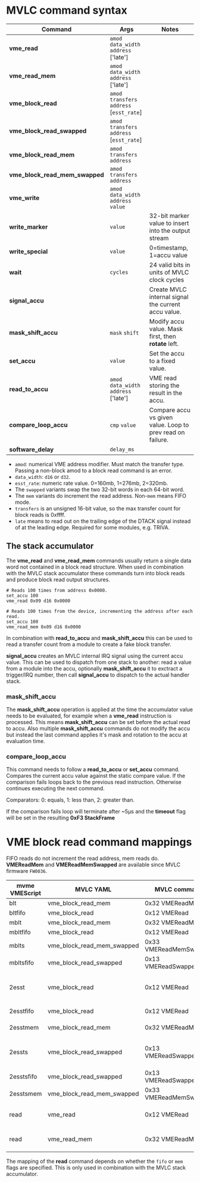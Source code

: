 # MVLC command syntax

| Command                        | Args                                       | Notes                                                      |
| ------------------------------ | ------------------------------------------ | ---------------------------------------------------------- |
| **vme_read**                   | `amod` `data_width` `address` ['late']     |                                                            |
| **vme_read_mem**               | `amod` `data_width` `address` ['late']     |                                                            |
| **vme_block_read**             | `amod` `transfers` `address` [`esst_rate`] |                                                            |
| **vme_block_read_swapped**     | `amod` `transfers` `address` [`esst_rate`] |                                                            |
| **vme_block_read_mem**         | `amod` `transfers` `address`               |                                                            |
| **vme_block_read_mem_swapped** | `amod` `transfers` `address`               |                                                            |
| **vme_write**                  | `amod` `data_width` `address` `value`      |                                                            |
| **write_marker**               | `value`                                    | 32-bit marker value to insert into the output stream       |
| **write_special**              | `value`                                    | 0=timestamp, 1=accu value                                  |
| **wait**                       | `cycles`                                   | 24 valid bits in units of MVLC clock cycles                |
| **signal_accu**                |                                            | Create MVLC internal signal  the current accu value.       |
| **mask_shift_accu**            | `mask` `shift`                             | Modify accu value. Mask first, then **rotate** left.       |
| **set_accu**                   | `value`                                    | Set the accu to a fixed value.                             |
| **read_to_accu**               | `amod` `data_width` `address` ['late']     | VME read storing the result in the accu.                   |
| **compare_loop_accu**          | `cmp` `value`                              | Compare accu vs given value. Loop to prev read on failure. |
| **software_delay**             | `delay_ms`                                 |                                                            |

* `amod`: numerical VME address modifier. Must match the transfer type.
  Passing a non-block amod to a block read command is an error.
* `data_width`: `d16` or `d32`.
* `esst_rate`: numeric rate value. 0=160mb, 1=276mb, 2=320mb.
* The `swapped` variants swap the two 32-bit words in each 64-bit word.
* The `mem` variants do increment the read address. Non-`mem` means FIFO mode.
* `transfers` is an unsigned 16-bit value, so the max transfer count for block
  reads is 0xffff.
* `late` means to read out on the trailing edge of the DTACK signal instead of
  at the leading edge. Required for some modules, e.g. TRIVA.

## The stack accumulator

The **vme_read** and **vme_read_mem** commands usually return a single data word
not contained in a block read structure. When used in combination with the MVLC
stack accumulator these commands turn into block reads and produce block read
output structures.

```
# Reads 100 times from address 0x0000.
set_accu 100
vme_read 0x09 d16 0x0000

# Reads 100 times from the device, incrementing the address after each read.
set_accu 100
vme_read_mem 0x09 d16 0x0000
```

In combination with **read_to_accu** and **mask_shift_accu** this can be used to
read a transfer count from a module to create a fake block transfer.

**signal_accu** creates an MVLC internal IRQ signal using the current accu
value. This can be used to dispatch from one stack to another: read a value from
a module into the accu, optionally **mask_shift_accu** it to exctract a
trigger/IRQ number, then call **signal_accu** to dispatch to the actual handler
stack.

### mask_shift_accu

The **mask_shift_accu** operation is applied at the time the accumulator value
needs to be evaluated, for example when a **vme_read** instruction is processed.
This means **mask_shift_accu** can be set before the actual read to accu. Also
multiple **mask_shift_accu** commands do not modify the accu but instead the
last command applies it's mask and rotation to the accu at evaluation time.

### compare_loop_accu

This command needs to follow a **read_to_accu** or **set_accu** command.
Compares the current accu value against the static compare value. If the
comparison fails loops back to the previous read instruction. Otherwise
continues executing the next command.

Comparators: 0: equals, 1: less than, 2: greater than.

If the comparison fails loop will terminate after ~5µs and the **timeout** flag
will be set in the resulting **0xF3 StackFrame**

# VME block read command mappings

FIFO reads do not increment the read address, mem reads do. **VMEReadMem** and
**VMEReadMemSwapped** are available since MVLC firmware ``FW0036``.

| mvme VMEScript | MVLC YAML                  | MVLC command           | Notes                                       |
| -------------- | -------------------------- | ---------------------- | ------------------------------------------- |
| blt            | vme_block_read_mem         | 0x32 VMEReadMem        |                                             |
| bltfifo        | vme_block_read             | 0x12 VMERead           |                                             |
| mblt           | vme_block_read_mem         | 0x32 VMEReadMem        |                                             |
| mbltfifo       | vme_block_read             | 0x12 VMERead           |                                             |
| mblts          | vme_block_read_mem_swapped | 0x33 VMEReadMemSwapped |                                             |
| mbltsfifo      | vme_block_read_swapped     | 0x13 VMEReadSwapped    |                                             |
| 2esst          | vme_block_read             | 0x12 VMERead           | for compatibility this is *fifo*, not *mem* |
| 2esstfifo      | vme_block_read             | 0x12 VMERead           | same as `2esst`                             |
| 2esstmem       | vme_block_read_mem         | 0x32 VMEReadMem        | explicit *mem* version                      |
| 2essts         | vme_block_read_swapped     | 0x13 VMEReadSwapped    | for compatibility this is *fifo*, not *mem* |
| 2esstsfifo     | vme_block_read_swapped     | 0x13 VMEReadSwapped    | same as `2essts`                            |
| 2esstsmem      | vme_block_read_mem_swapped | 0x33 VMEReadMemSwapped | explicit *mem* version                      |
| read           | vme_read                   | 0x12 VMERead           | MVLC stack accu + `fifo` flag               |
| read           | vme_read_mem               | 0x32 VMEReadMem        | MVLC stack accu + `mem` flag                |

The mapping of the **read** command depends on whether the `fifo` or `mem` flags
are specified. This is only used in combination with the MVLC stack accumulator.
